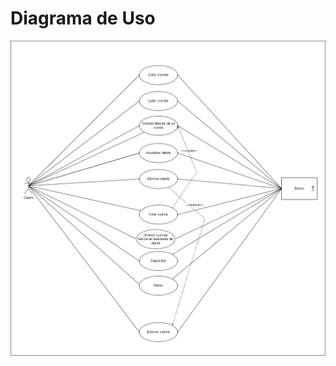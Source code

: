 # Diagrama de Uso


![1. Diagrama Caso de Uso.png](SRCDiagramaCasosDeUso%2F1.%20Diagrama%20Caso%20de%20Uso.png)